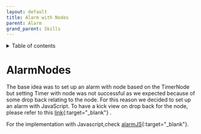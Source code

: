 ```yaml
---
layout: default
title: Alarm with Nodes
parent: Alarm
grand_parent: Skills
---
```


<details close markdown="block">
  <summary>
    Table of contents
  </summary>
  {: .text-delta }
1. TOC
{:toc}
</details>

# AlarmNodes
The base idea was to set up an alarm with node based on the TimerNode but setting Timer with node was not successful as we expected because of some drop back relating to the node. For this reason we decided to set up an alarm with JavaScript.
To have a kick view on drop back for the node, please refer to this [link](/skills/timer/timerNodes.md){:target="_blank"} .

For the implementation with Javascript,check [alarmJS](/skills/timer/timerJS.md){:target="_blank"}.
